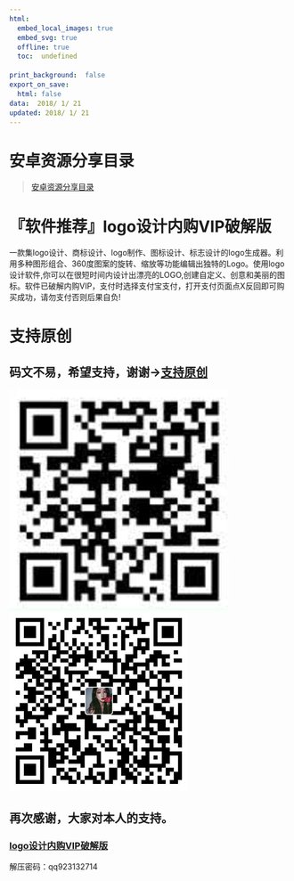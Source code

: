 ```yaml
---
html:
  embed_local_images: true
  embed_svg: true
  offline: true
  toc:  undefined

print_background:  false
export_on_save:
  html: false
data:  2018/ 1/ 21
updated: 2018/ 1/ 21
---
```




# 安卓资源分享目录

> [安卓资源分享目录](https://blog.csdn.net/qq923132714/article/details/83059823 "安卓资源分享目录")

# 『软件推荐』logo设计内购VIP破解版

一款集logo设计、商标设计、logo制作、图标设计、标志设计的logo生成器。利用多种图形组合、360度图案的旋转、缩放等功能编辑出独特的Logo。使用logo设计软件,你可以在很短时间内设计出漂亮的LOGO,创建自定义、创意和美丽的图标。软件已破解内购VIP，支付时选择支付宝支付，打开支付页面点X反回即可购买成功，请勿支付否则后果自负!

# 支持原创
## 码文不易，希望支持，谢谢->**[支持原创](http://blog.csdn.net/qq923132714/article/details/79399145)**
![微信支付](https://raw.githubusercontent.com/923132714/my_picture/master/blog/support/weixin.png)![微信支付](https://raw.githubusercontent.com/923132714/my_picture/master/blog/support/支付宝.png)
## 再次感谢，大家对本人的支持。

### [logo设计内购VIP破解版](http://u16848854.ctfile.net/fs/16848854-332227791 "logo设计内购VIP破解版")

解压密码：qq923132714
